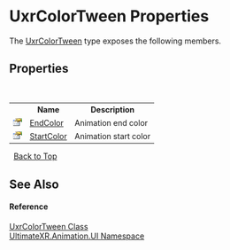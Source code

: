 # UxrColorTween Properties
 

The <a href="T_UltimateXR_Animation_UI_UxrColorTween">UxrColorTween</a> type exposes the following members.


## Properties
&nbsp;<table><tr><th></th><th>Name</th><th>Description</th></tr><tr><td>![Public property](media/pubproperty.gif "Public property")</td><td><a href="P_UltimateXR_Animation_UI_UxrColorTween_EndColor">EndColor</a></td><td>
Animation end color</td></tr><tr><td>![Public property](media/pubproperty.gif "Public property")</td><td><a href="P_UltimateXR_Animation_UI_UxrColorTween_StartColor">StartColor</a></td><td>
Animation start color</td></tr></table>&nbsp;
<a href="#uxrcolortween-properties">Back to Top</a>

## See Also


#### Reference
<a href="T_UltimateXR_Animation_UI_UxrColorTween">UxrColorTween Class</a><br /><a href="N_UltimateXR_Animation_UI">UltimateXR.Animation.UI Namespace</a><br />